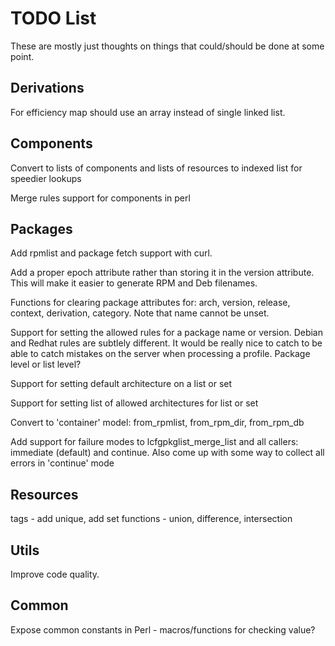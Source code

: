 # TODO List

These are mostly just thoughts on things that could/should be done at
some point.

## Derivations

For efficiency map should use an array instead of single linked list.

## Components

Convert to lists of components and lists of resources to indexed list
for speedier lookups

Merge rules support for components in perl

## Packages

Add rpmlist and package fetch support with curl.

Add a proper epoch attribute rather than storing it in the version
attribute. This will make it easier to generate RPM and Deb filenames.

Functions for clearing package attributes for: arch, version, release,
context, derivation, category. Note that name cannot be unset.

Support for setting the allowed rules for a package name or
version. Debian and Redhat rules are subtlely different. It would be
really nice to catch to be able to catch mistakes on the server when
processing a profile. Package level or list level?

Support for setting default architecture on a list or set

Support for setting list of allowed architectures for list or set

Convert to 'container' model: from_rpmlist, from_rpm_dir, from_rpm_db

Add support for failure modes to lcfgpkglist_merge_list and all
callers: immediate (default) and continue. Also come up with some way
to collect all errors in 'continue' mode

## Resources

tags - add unique, add set functions - union, difference, intersection

## Utils

Improve code quality.

## Common

Expose common constants in Perl - macros/functions for checking value?
